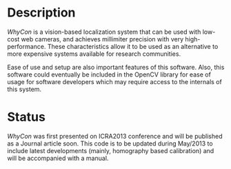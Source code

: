 Description
==========

_WhyCon_ is a vision-based localization system that can be used with low-cost web cameras, and achieves millimiter precision with very high-performance.
These characteristics allow it to be used as an alternative to more expensive systems available for research communities.

Ease of use and setup are also important features of this software. Also, this software could eventually be included in the OpenCV library for ease of usage for software developers which may require access to the internals of this system.

Status
=====

_WhyCon_ was first presented on ICRA2013 conference and will be published as a Journal article soon. 
This code is to be updated during May/2013 to include latest developments (mainly, homography based calibration) and will be accompanied with a manual.
